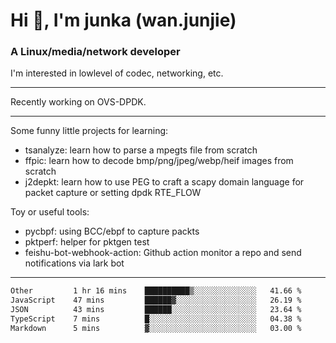 
<h1 >Hi 👋, I'm junka (wan.junjie)</h1>
<h3 >A Linux/media/network developer</h3>


I'm interested in lowlevel of codec, networking, etc.


---

Recently working on OVS-DPDK.

---

Some funny little projects for learning:

- tsanalyze: learn how to parse a mpegts file from scratch 
- ffpic: learn how to decode bmp/png/jpeg/webp/heif images from scratch
- j2depkt: learn how to use PEG to craft a scapy domain language for packet capture or setting dpdk RTE_FLOW

Toy or useful tools:

- pycbpf: using BCC/ebpf to capture packts
- pktperf: helper for pktgen test
- feishu-bot-webhook-action: Github action monitor a repo and send notifications via lark bot

---

<!--START_SECTION:waka-->

```txt
Other         1 hr 16 mins    ██████████▒░░░░░░░░░░░░░░   41.66 %
JavaScript    47 mins         ██████▓░░░░░░░░░░░░░░░░░░   26.19 %
JSON          43 mins         ██████░░░░░░░░░░░░░░░░░░░   23.64 %
TypeScript    7 mins          █░░░░░░░░░░░░░░░░░░░░░░░░   04.38 %
Markdown      5 mins          ▓░░░░░░░░░░░░░░░░░░░░░░░░   03.00 %
```

<!--END_SECTION:waka-->
